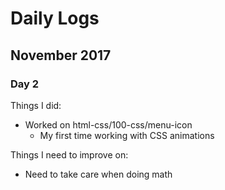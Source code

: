 # Daily Logs
## November 2017
### Day 2
Things I did:
* Worked on html-css/100-css/menu-icon
    * My first time working with CSS animations
    
Things I need to improve on:
* Need to take care when doing math